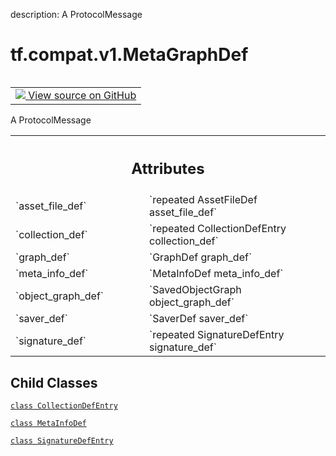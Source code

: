 description: A ProtocolMessage

<div itemscope itemtype="http://developers.google.com/ReferenceObject">
<meta itemprop="name" content="tf.compat.v1.MetaGraphDef" />
<meta itemprop="path" content="Stable" />
<meta itemprop="property" content="CollectionDefEntry"/>
<meta itemprop="property" content="MetaInfoDef"/>
<meta itemprop="property" content="SignatureDefEntry"/>
</div>

# tf.compat.v1.MetaGraphDef

<!-- Insert buttons and diff -->

<table class="tfo-notebook-buttons tfo-api nocontent" align="left">
<td>
  <a target="_blank" href="https://github.com/tensorflow/tensorflow/blob/r2.4/tensorflow/core/protobuf/meta_graph.proto">
    <img src="https://www.tensorflow.org/images/GitHub-Mark-32px.png" />
    View source on GitHub
  </a>
</td>
</table>



A ProtocolMessage

<!-- Placeholder for "Used in" -->




<!-- Tabular view -->
 <table class="responsive fixed orange">
<colgroup><col width="214px"><col></colgroup>
<tr><th colspan="2"><h2 class="add-link">Attributes</h2></th></tr>

<tr>
<td>
`asset_file_def`
</td>
<td>
`repeated AssetFileDef asset_file_def`
</td>
</tr><tr>
<td>
`collection_def`
</td>
<td>
`repeated CollectionDefEntry collection_def`
</td>
</tr><tr>
<td>
`graph_def`
</td>
<td>
`GraphDef graph_def`
</td>
</tr><tr>
<td>
`meta_info_def`
</td>
<td>
`MetaInfoDef meta_info_def`
</td>
</tr><tr>
<td>
`object_graph_def`
</td>
<td>
`SavedObjectGraph object_graph_def`
</td>
</tr><tr>
<td>
`saver_def`
</td>
<td>
`SaverDef saver_def`
</td>
</tr><tr>
<td>
`signature_def`
</td>
<td>
`repeated SignatureDefEntry signature_def`
</td>
</tr>
</table>



## Child Classes
[`class CollectionDefEntry`](../../../tf/compat/v1/MetaGraphDef/CollectionDefEntry.md)

[`class MetaInfoDef`](../../../tf/compat/v1/MetaGraphDef/MetaInfoDef.md)

[`class SignatureDefEntry`](../../../tf/compat/v1/MetaGraphDef/SignatureDefEntry.md)


